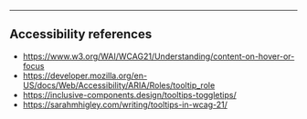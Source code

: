 ----

## Accessibility references

- https://www.w3.org/WAI/WCAG21/Understanding/content-on-hover-or-focus
- https://developer.mozilla.org/en-US/docs/Web/Accessibility/ARIA/Roles/tooltip_role
- https://inclusive-components.design/tooltips-toggletips/
- https://sarahmhigley.com/writing/tooltips-in-wcag-21/